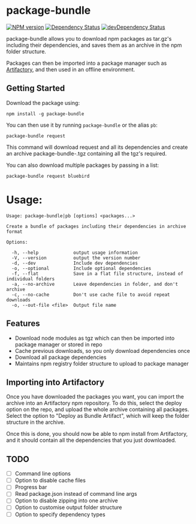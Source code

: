 # package-bundle

[![NPM version](https://img.shields.io/npm/v/package-bundle.svg)](https://www.npmjs.com/package/package-bundle)
[![Dependency Status](https://david-dm.org/alexbrazier/package-bundle.svg)](https://david-dm.org/alexbrazier/package-bundle)
[![devDependency Status](https://david-dm.org/alexbrazier/package-bundle/dev-status.svg)](https://david-dm.org/alexbrazier/package-bundle#info=devDependencies)

package-bundle allows you to download npm packages as tar.gz's including their dependencies, and saves them as an archive in the npm folder structure.

Packages can then be imported into a package manager such as [Artifactory](https://www.jfrog.com/artifactory/), and then used in an offline environment.

## Getting Started

Download the package using:

```
npm install -g package-bundle
```

You can then use it by running `package-bundle` or the alias `pb`:

```
package-bundle request
```

This command will download request and all its dependencies and create an archive package-bundle-<TIMESTAMP>.tgz containing all the tgz's required.

You can also download multiple packages by passing in a list:

```
package-bundle request bluebird
```

# Usage:

```
Usage: package-bundle|pb [options] <packages...>

Create a bundle of packages including their dependencies in archive format

Options:

  -h, --help             output usage information
  -V, --version          output the version number
  -d, --dev              Include dev dependencies
  -o, --optional         Include optional dependencies
  -f, --flat             Save in a flat file structure, instead of individual folders
  -a, --no-archive       Leave dependencies in folder, and don't archive
  -c, --no-cache         Don't use cache file to avoid repeat downloads
  -o, --out-file <file>  Output file name
```

## Features

* Download node modules as tgz which can then be imported into package manager or stored in repo
* Cache previous downloads, so you only download dependencies once
* Download all package dependencies
* Maintains npm registry folder structure to upload to package manager


## Importing into Artifactory

Once you have downloaded the packages you want, you can import the archive into an Artifactory npm repository. To do this, select the deploy option on the repo, and upload the whole archive containing all packages. Select the option to "Deploy as Bundle Artifact", which will keep the folder structure in the archive.

Once this is done, you should now be able to npm install from Artifactory, and it should contain all the dependencies that you just downloaded.


## TODO
- [ ] Command line options
- [ ] Option to disable cache files
- [ ] Progress bar
- [ ] Read package.json instead of command line args
- [ ] Option to disable zipping into one archive
- [ ] Option to customise output folder structure
- [ ] Option to specify dependency types
